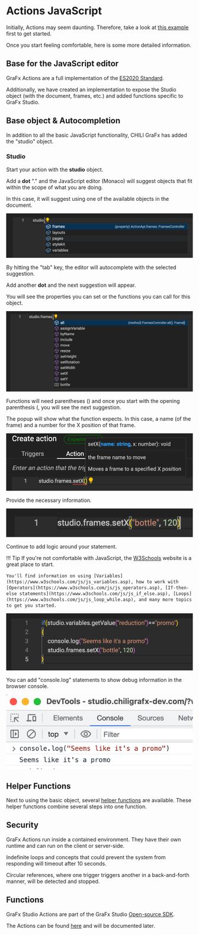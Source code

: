 # Actions JavaScript

Initially, Actions may seem daunting. Therefore, take a look at [this example](/GraFx-Studio/guides/actions/create/) first to get started.

Once you start feeling comfortable, here is some more detailed information.

## Base for the JavaScript editor

GraFx Actions are a full implementation of the [ES2020 Standard](https://262.ecma-international.org/11.0/).

Additionally, we have created an implementation to expose the Studio object (with the document, frames, etc.) and added functions specific to GraFx Studio.

## Base object & Autocompletion

In addition to all the basic JavaScript functionality, CHILI GraFx has added the "studio" object.

### Studio

Start your action with the **studio** object.

Add a **dot** "." and the JavaScript editor (Monaco) will suggest objects that fit within the scope of what you are doing.

In this case, it will suggest using one of the available objects in the document.

![screen](js1.png)

By hitting the "tab" key, the editor will autocomplete with the selected suggestion.

Add another **dot** and the next suggestion will appear.

You will see the properties you can set or the functions you can call for this object.

![screen](js2.png)

Functions will need parentheses () and once you start with the opening parenthesis (, you will see the next suggestion.

The popup will show what the function expects. In this case, a name (of the frame) and a number for the X position of that frame.

![screen](js3.png)

Provide the necessary information.

![screen](js4.png)

Continue to add logic around your statement.

!!! Tip
    If you're not comfortable with JavaScript, the [W3Schools](https://www.w3schools.com/js/default.asp) website is a great place to start.
    
    You'll find information on using [Variables](https://www.w3schools.com/js/js_variables.asp), how to work with [Operators](https://www.w3schools.com/js/js_operators.asp), [If-then-else statements](https://www.w3schools.com/js/js_if_else.asp), [Loops](https://www.w3schools.com/js/js_loop_while.asp), and many more topics to get you started.

![screen](js5.png)

You can add "console.log" statements to show debug information in the browser console.

![screen](js6.png)

## Helper Functions

Next to using the basic object, several [helper functions](/GraFx-Studio/concepts/helper-functions/) are available. These helper functions combine several steps into one function.

## Security

GraFx Actions run inside a contained environment.
They have their own runtime and can run on the client or server-side.

Indefinite loops and concepts that could prevent the system from responding will timeout after 10 seconds.

Circular references, where one trigger triggers another in a back-and-forth manner, will be detected and stopped.

## Functions

GraFx Studio Actions are part of the GraFx Studio [Open-source SDK](https://github.com/chili-publish/studio-sdk).

The Actions can be found [here](https://github.com/chili-publish/studio-sdk/blob/main/types/Actions.d.ts) and will be documented later.